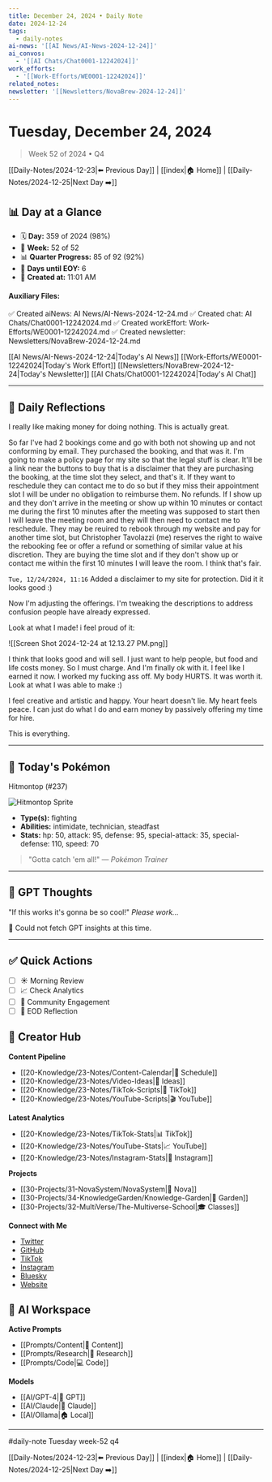```yaml
---
title: December 24, 2024 • Daily Note
date: 2024-12-24
tags:
  - daily-notes
ai-news: '[[AI News/AI-News-2024-12-24]]'
ai_convos:
  - '[[AI Chats/Chat0001-12242024]]'
work_efforts:
  - '[[Work-Efforts/WE0001-12242024]]'
related_notes:
newsletter: '[[Newsletters/NovaBrew-2024-12-24]]'
---
```

# Tuesday, December 24, 2024
> Week 52 of 2024 • Q4

[[Daily-Notes/2024-12-23|⬅️ Previous Day]] | [[index|🏠 Home]] | [[Daily-Notes/2024-12-25|Next Day ➡️]]

## 📊 Day at a Glance
- 🗓️ **Day:** 359 of 2024 (98%)
- 📅 **Week:** 52 of 52
- 📊 **Quarter Progress:** 85 of 92 (92%)
- 🎯 **Days until EOY:** 6
- 🔄 **Created at:** 11:01 AM

#### Auxiliary Files:
✅ Created aiNews: AI News/AI-News-2024-12-24.md
✅ Created chat: AI Chats/Chat0001-12242024.md
✅ Created workEffort: Work-Efforts/WE0001-12242024.md
✅ Created newsletter: Newsletters/NovaBrew-2024-12-24.md

[[AI News/AI-News-2024-12-24|Today's AI News]]
[[Work-Efforts/WE0001-12242024|Today's Work Effort]]
[[Newsletters/NovaBrew-2024-12-24|Today's Newsletter]]
[[AI Chats/Chat0001-12242024|Today's AI Chat]]

---

## 📝 Daily Reflections

I really like making money for doing nothing. This is actually great. 

So far I've had 2 bookings come and go with both not showing up and not conforming by email. They purchased the booking, and that was it.
I'm going to make a policy page for my site so that the legal stuff is clear. It'll be a link near the buttons to buy that is a disclaimer that they are purchasing the booking, at the time slot they select, and that's it. If they want to reschedule they can contact me to do so but if they miss their appointment slot I will be under no obligation to reimburse them. No refunds. If I show up and they don't arrive in the meeting or show up within 10 minutes or contact me during the first 10 minutes after the meeting was supposed to start then I will leave the meeting room and they will then need to contact me to reschedule. They may be reuired to rebook through my website and pay for another time slot, but Christopher Tavolazzi (me) reserves the right to waive the rebooking fee or offer a refund or something of similar value at his discretion. They are buying the time slot and if they don't show up or contact me within the first 10 minutes I will leave the room. I think that's fair.

`Tue, 12/24/2024, 11:16`
Added a disclaimer to my site for protection. Did it it looks good :)

Now I'm adjusting the offerings. I'm tweaking the descriptions to address confusion people have already expressed.

Look at what I made! i feel proud of it:

![[Screen Shot 2024-12-24 at 12.13.27 PM.png]]

I think that looks good and will sell. I just want to help people, but food and life costs money. So I must charge. And I'm finally ok with it. I feel like I earned it now. I worked my fucking ass off. My body HURTS. It was worth it. Look at what I was able to make :)

I feel creative and artistic and happy. 
Your heart doesn't lie. My heart feels peace. I can just do what I do and earn money by passively offering my time for hire.

This is everything.


---

## 🐾 Today's Pokémon

Hitmontop (#237)

![Hitmontop Sprite](https://raw.githubusercontent.com/PokeAPI/sprites/master/sprites/pokemon/237.png)

- **Type(s):** fighting
- **Abilities:** intimidate, technician, steadfast
- **Stats:** hp: 50, attack: 95, defense: 95, special-attack: 35, special-defense: 110, speed: 70

> "Gotta catch 'em all!" — *Pokémon Trainer*
    

---

## 🤖 GPT Thoughts

"If this works it's gonna be so cool!"
*Please work...*

🤖 Could not fetch GPT insights at this time.


---

## ✅ Quick Actions
- [ ] ☀️ Morning Review
- [ ] 📈 Check Analytics
- [ ] 🤝 Community Engagement
- [ ] 🌙 EOD Reflection

## 📱 Creator Hub
**Content Pipeline**
- [[20-Knowledge/23-Notes/Content-Calendar|📅 Schedule]]
- [[20-Knowledge/23-Notes/Video-Ideas|🎥 Ideas]]
- [[20-Knowledge/23-Notes/TikTok-Scripts|📝 TikTok]]
- [[20-Knowledge/23-Notes/YouTube-Scripts|🎬 YouTube]]

**Latest Analytics**
- [[20-Knowledge/23-Notes/TikTok-Stats|📊 TikTok]]
- [[20-Knowledge/23-Notes/YouTube-Stats|📈 YouTube]]
- [[20-Knowledge/23-Notes/Instagram-Stats|📸 Instagram]]

**Projects**
- [[30-Projects/31-NovaSystem/NovaSystem|🤖 Nova]]
- [[30-Projects/34-KnowledgeGarden/Knowledge-Garden|🌳 Garden]]
- [[30-Projects/32-MultiVerse/The-Multiverse-School|🎓 Classes]]

**Connect with Me**
- [Twitter](https://twitter.com/thecoffeejesus)
- [GitHub](https://github.com/ctavolazzi)
- [TikTok](https://tiktok.com/@thecoffeejesus)
- [Instagram](https://instagram.com/thecoffeejesus)
- [Bluesky](https://bsky.app/profile/thecoffeejesus.bsky.social)
- [Website](https://thecoffeejesus.com)

## 🤖 AI Workspace
**Active Prompts**
- [[Prompts/Content|📝 Content]]
- [[Prompts/Research|🔬 Research]]
- [[Prompts/Code|💻 Code]]

**Models**
- [[AI/GPT-4|💬 GPT]]
- [[AI/Claude|🧠 Claude]]
- [[AI/Ollama|🏠 Local]]

---

#daily-note  Tuesday week-52 q4

[[Daily-Notes/2024-12-23|⬅️ Previous Day]] | [[index|🏠 Home]] | [[Daily-Notes/2024-12-25|Next Day ➡️]]
